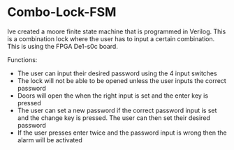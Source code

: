 # Combo-Lock-FSM

Ive created a moore finite state machine that is programmed in Verilog. This is a combination lock where the user has to input a certain combination. This is using the FPGA De1-s0c board.

Functions: 
- The user can input their desired password using the 4 input switches
- The lock will not be able to be opened unless the user inputs the correct password
- Doors will open the when the right input is set and the enter key is pressed
- The user can set a new password if the correct password input is set and the change key is pressed. The user can then set their desired password
- If the user presses enter twice and the password input is wrong then the alarm will be activated

